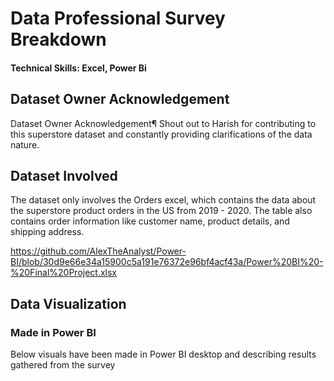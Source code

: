 # Data Professional Survey Breakdown

#### Technical Skills: Excel, Power Bi

## Dataset Owner Acknowledgement
Dataset Owner Acknowledgement¶
Shout out to Harish for contributing to this superstore dataset and constantly providing clarifications of the data nature.

## Dataset Involved
The dataset only involves the Orders excel, which contains the data about the superstore product orders in the US from 2019 - 2020. The table also contains order information like customer name, product details, and shipping address.

https://github.com/AlexTheAnalyst/Power-BI/blob/30d9e66e34a15900c5a191e76372e96bf4acf43a/Power%20BI%20-%20Final%20Project.xlsx


## Data Visualization
### Made in Power BI
Below visuals have been made in Power BI desktop and describing results gathered from the survey



